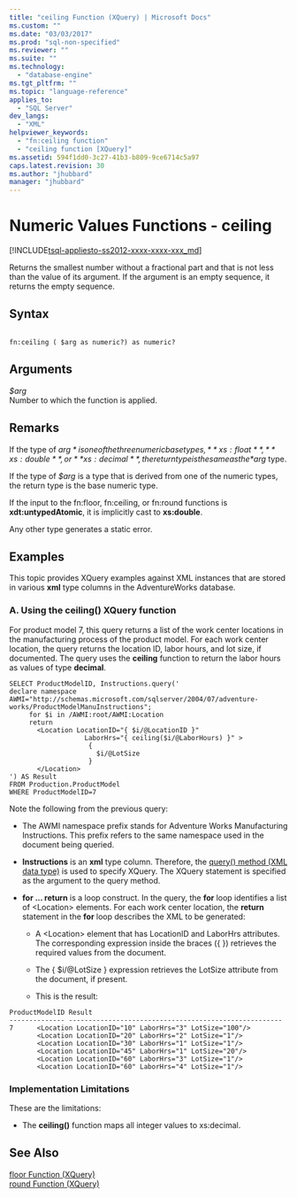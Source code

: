 ```yaml
---
title: "ceiling Function (XQuery) | Microsoft Docs"
ms.custom: ""
ms.date: "03/03/2017"
ms.prod: "sql-non-specified"
ms.reviewer: ""
ms.suite: ""
ms.technology: 
  - "database-engine"
ms.tgt_pltfrm: ""
ms.topic: "language-reference"
applies_to: 
  - "SQL Server"
dev_langs: 
  - "XML"
helpviewer_keywords: 
  - "fn:ceiling function"
  - "ceiling function [XQuery]"
ms.assetid: 594f1dd0-3c27-41b3-b809-9ce6714c5a97
caps.latest.revision: 30
ms.author: "jhubbard"
manager: "jhubbard"
---
```

# Numeric Values Functions - ceiling 
[!INCLUDE[tsql-appliesto-ss2012-xxxx-xxxx-xxx_md](../integration-services/system/stored-procedures/includes/tsql-appliesto-ss2012-xxxx-xxxx-xxx-md.md)]

  Returns the smallest number without a fractional part and that is not less than the value of its argument. If the argument is an empty sequence, it returns the empty sequence.  
  
## Syntax  
  
```  
  
fn:ceiling ( $arg as numeric?) as numeric?  
```  
  
## Arguments  
 *$arg*  
 Number to which the function is applied.  
  
## Remarks  
 If the type of *$arg* is one of the three numeric base types, **xs:float**, **xs:double**, or **xs:decimal**, the return type is the same as the *$arg* type.  
  
 If the type of *$arg* is a type that is derived from one of the numeric types, the return type is the base numeric type.  
  
 If the input to the fn:floor, fn:ceiling, or fn:round functions is **xdt:untypedAtomic**, it is implicitly cast to **xs:double**.  
  
 Any other type generates a static error.  
  
## Examples  
 This topic provides XQuery examples against XML instances that are stored in various **xml** type columns in the AdventureWorks database.  
  
### A. Using the ceiling() XQuery function  
 For product model 7, this query returns a list of the work center locations in the manufacturing process of the product model. For each work center location, the query returns the location ID, labor hours, and lot size, if documented. The query uses the **ceiling** function to return the labor hours as values of type **decimal**.  
  
```  
SELECT ProductModelID, Instructions.query('  
declare namespace AWMI="http://schemas.microsoft.com/sqlserver/2004/07/adventure-works/ProductModelManuInstructions";   
     for $i in /AWMI:root/AWMI:Location  
     return   
       <Location LocationID="{ $i/@LocationID }"   
                   LaborHrs="{ ceiling($i/@LaborHours) }" >  
                    {   
                      $i/@LotSize  
                    }    
       </Location>  
') AS Result  
FROM Production.ProductModel  
WHERE ProductModelID=7  
```  
  
 Note the following from the previous query:  
  
-   The AWMI namespace prefix stands for Adventure Works Manufacturing Instructions. This prefix refers to the same namespace used in the document being queried.  
  
-   **Instructions** is an **xml** type column. Therefore, the [query() method (XML data type)](../t-sql/data-types/query-method-xml-data-type.md) is used to specify XQuery. The XQuery statement is specified as the argument to the query method.  
  
-   **for ... return** is a loop construct. In the query, the **for** loop identifies a list of \<Location> elements. For each work center location, the **return** statement in the **for** loop describes the XML to be generated:  
  
    -   A \<Location> element that has LocationID and LaborHrs attributes. The corresponding expression inside the braces ({ }) retrieves the required values from the document.  
  
    -   The { $i/@LotSize } expression retrieves the LotSize attribute from the document, if present.  
  
    -   This is the result:  
  
```  
ProductModelID Result    
-------------- ------------------------------------------------------  
7      <Location LocationID="10" LaborHrs="3" LotSize="100"/>  
       <Location LocationID="20" LaborHrs="2" LotSize="1"/>     
       <Location LocationID="30" LaborHrs="1" LotSize="1"/>     
       <Location LocationID="45" LaborHrs="1" LotSize="20"/>  
       <Location LocationID="60" LaborHrs="3" LotSize="1"/>     
       <Location LocationID="60" LaborHrs="4" LotSize="1"/>  
```  
  
### Implementation Limitations  
 These are the limitations:  
  
-   The **ceiling()** function maps all integer values to xs:decimal.  
  
## See Also  
 [floor Function &#40;XQuery&#41;](../xquery/numeric-values-functions-floor.md)   
 [round Function &#40;XQuery&#41;](../xquery/numeric-values-functions-round.md)  
  
  